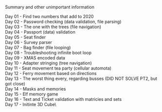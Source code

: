 Summary and other unimportant information

Day 01 - Find two numbers that add to 2020\
Day 02 - Password checking (data validation, file parsing)\
Day 03 - The one with the trees (file navigation)\
Day 04 - Passport (data) validation\
Day 05 - Seat finder\
Day 06 - Survey parser\
Day 07 - Bag finder (file looping)\
Day 08 - Troubleshooting infinite boot loop\
Day 09 - XMAS encoded data\
Day 10 - Adapter stringing (tree navigation)\
Day 11 - Seat movement tea party (cellular automota)\
Day 12 - Ferry movement based on directions\
Day 13 - The worst thing every, regarding busses (DID NOT SOLVE PT2, but got close)\
Day 14 - Masks and memories\
Day 15 - Elf memory game\
Day 16 - Text and Ticket validation with matricies and sets\
Day 17 - Initinte 3D Cube\